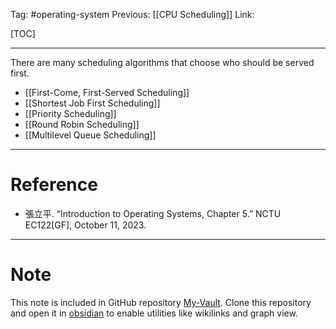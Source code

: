 Tag: #operating-system 
Previous: [[CPU Scheduling]]
Link: 

[TOC]

---

There are many scheduling algorithms that choose who should be served first.

- [[First-Come, First-Served Scheduling]]
- [[Shortest Job First Scheduling]]
- [[Priority Scheduling]]
- [[Round Robin Scheduling]]
- [[Multilevel Queue Scheduling]]

---

# Reference

- 張立平. “Introduction to Operating Systems, Chapter 5.” NCTU EC122[GF], October 11, 2023.

---

# Note

This note is included in GitHub repository [My-Vault](https://github.com/LittleD3092/My-Vault.git). Clone this repository and open it in [obsidian](https://obsidian.md/) to enable utilities like wikilinks and graph view.